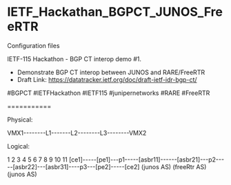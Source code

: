 # IETF_Hackathan_BGPCT_JUNOS_FreeRTR
Configuration files

IETF-115 Hackathon - BGP CT interop demo #1.

- Demonstrate BGP CT interop between JUNOS and RARE/FreeRTR
- Draft Link: https://datatracker.ietf.org/doc/draft-ietf-idr-bgp-ct/

#BGPCT #IETFHackathon #IETF115 #junipernetworks #RARE #FreeRTR

===========
 
Physical:
 
VMX1--------L1-------L2--------L3--------VMX2
 
Logical:
 
1         2      3         4            5         6        7          8        9     10         11
[ce1]-----[pe1]---p1-----[asbr11]------[asbr21]---p2-----[asbr22]---[asbr31]----p3---[pe2]-----[ce2]
                (junos AS)                   (freeRtr AS)                  (junos AS)
 
